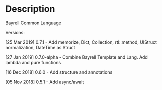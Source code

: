 # Description

Bayrell Common Language


Versions:

[25 Mar 2019] 0.7.1 - Add memorize, Dict, Collection, rtl::method, UIStruct normalization, DateTime as Struct

[27 Jan 2019] 0.7.0-alpha - Combine Bayrell Template and Lang. Add lambda and pure functions

[16 Dec 2018] 0.6.0 - Add structure and annotations

[05 Nov 2018] 0.5.1 - Add async/await

